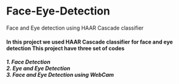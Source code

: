 # Face-Eye-Detection
Face and Eye detection using HAAR Cascade classifier
<h4> In this project we used HAAR Cascade classifier for face and eye detection
     This project have three set of codes</h4>

<h5>1. Face Detection<br>
    2. Eye and Eye Detection<br>
    3. Face and Eye Detection using WebCam</h5>
